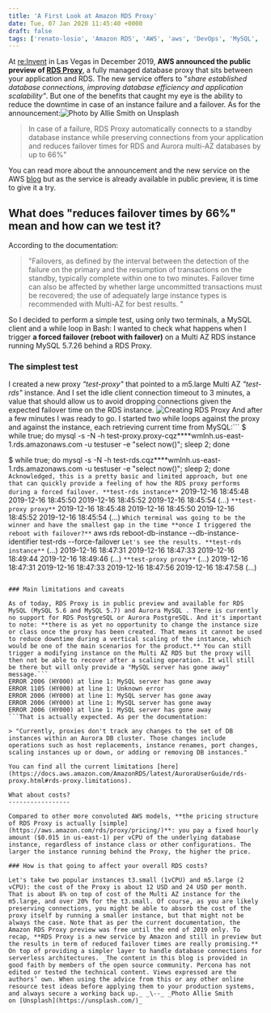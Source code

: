 ```yaml
---
title: 'A First Look at Amazon RDS Proxy'
date: Tue, 07 Jan 2020 11:45:40 +0000
draft: false
tags: ['renato-losio', 'Amazon RDS', 'AWS', 'aws', 'DevOps', 'MySQL', 'proxy', 'RDS', 'RDS Proxy']
---
```


At [re:Invent](https://reinvent.awsevents.com/) in Las Vegas in December 2019, **AWS announced the public preview of [RDS Proxy](https://aws.amazon.com/rds/proxy/)**, a fully managed database proxy that sits between your application and RDS. The new service offers to "_share established database connections, improving database efficiency and application scalability"_. But one of the benefits that caught my eye is the ability to reduce the downtime in case of an instance failure and a failover. As for the announcement:![Photo by Allie Smith on Unsplash](https://www.percona.com/community-blog/wp-content/uploads/2019/12/allie-smith-zp-0uEqBwpU-unsplash-50-300x206.jpg)

> In case of a failure, RDS Proxy automatically connects to a standby database instance while preserving connections from your application and reduces failover times for RDS and Aurora multi-AZ databases by up to 66%"

You can read more about the announcement and the new service on the AWS [blog](https://aws.amazon.com/about-aws/whats-new/2019/12/amazon-rds-proxy-available-in-preview/) but as the service is already available in public preview, it is time to give it a try.

What does "reduces failover times by 66%" mean and how can we test it?
----------------------------------------------------------------------

According to the documentation:

> "Failovers, as defined by the interval between the detection of the failure on the primary and the resumption of transactions on the standby, typically complete within one to two minutes. Failover time can also be affected by whether large uncommitted transactions must be recovered; the use of adequately large instance types is recommended with Multi-AZ for best results. "

So I decided to perform a simple test, using only two terminals, a MySQL client and a while loop in Bash: I wanted to check what happens when I trigger **a forced failover (reboot with failover)** on a Multi AZ RDS instance running MySQL 5.7.26 behind a RDS Proxy.

### The simplest test

I created a new proxy _"test-proxy"_ that pointed to a m5.large Multi AZ _"test-rds"_ instance. And I set the idle client connection timeout to 3 minutes, a value that should allow us to avoid dropping connections given the expected failover time on the RDS instance. ![Creating RDS Proxy](https://www.percona.com/community-blog/wp-content/uploads/2019/12/Screenshot_2019-12-19-RDS-·-AWS-Console.png) And after a few minutes I was ready to go. I started two while loops against the proxy and against the instance, each retrieving current time from MySQL:```
$ while true; do mysql -s -N -h test-proxy.proxy-cqz\*\*\*\*wmlnh.us-east-1.rds.amazonaws.com -u testuser -e "select now()"; sleep 2; done

$ while true; do mysql -s -N -h test-rds.cqz\*\*\*\*wmlnh.us-east-1.rds.amazonaws.com -u testuser -e "select now()"; sleep 2; done
```Acknowledged, this is a pretty basic and limited approach, but one that can quickly provide a feeling of how the RDS proxy performs during a forced failover. **test-rds instance**```
2019-12-16 18:45:48
2019-12-16 18:45:50
2019-12-16 18:45:52
2019-12-16 18:45:54
(...)
```**test-proxy proxy**```
2019-12-16 18:45:48
2019-12-16 18:45:50
2019-12-16 18:45:52
2019-12-16 18:45:54
(...)
```Which terminal was going to be the winner and have the smallest gap in the time **once I triggered the reboot with failover?**```
aws rds reboot-db-instance --db-instance-identifier test-rds --force-failover
```Let's see the results. **test-rds instance**```
(...)
2019-12-16 18:47:31
2019-12-16 18:47:33 
2019-12-16 18:49:44
2019-12-16 18:49:46
(...)
```**test-proxy proxy**```
(...)
2019-12-16 18:47:31
2019-12-16 18:47:33
2019-12-16 18:47:56
2019-12-16 18:47:58
(...)
```**From a delay of 129 seconds for the "test-rds" instance to 21 seconds for the proxy**, it is quite a significant difference. Even better than the advertised 66%. I performed the test a couple of more times to make sure the result was not a one off, but the numbers are pretty consistent and **the gap was always significant**.

### Main limitations and caveats

As of today, RDS Proxy is in public preview and available for RDS MySQL (MySQL 5.6 and MySQL 5.7) and Aurora MySQL . There is currently no support for RDS PostgreSQL or Aurora PostgreSQL. And it's important to note: **there is as yet no opportunity to change the instance size or class once the proxy has been created. That means it cannot be used to reduce downtime during a vertical scaling of the instance, which would be one of the main scenarios for the product.** You can still trigger a modifying instance on the Multi AZ RDS but the proxy will then not be able to recover after a scaling operation. It will still be there but will only provide a "MySQL server has gone away" message.```
ERROR 2006 (HY000) at line 1: MySQL server has gone away
ERROR 1105 (HY000) at line 1: Unknown error
ERROR 2006 (HY000) at line 1: MySQL server has gone away
ERROR 2006 (HY000) at line 1: MySQL server has gone away
ERROR 2006 (HY000) at line 1: MySQL server has gone away
```That is actually expected. As per the documentation:

> "Currently, proxies don't track any changes to the set of DB instances within an Aurora DB cluster. Those changes include operations such as host replacements, instance renames, port changes, scaling instances up or down, or adding or removing DB instances."

You can find all the current limitations [here](https://docs.aws.amazon.com/AmazonRDS/latest/AuroraUserGuide/rds-proxy.html#rds-proxy.limitations).

What about costs?
-----------------

Compared to other more convoluted AWS models, **the pricing structure of RDS Proxy is actually [simple](https://aws.amazon.com/rds/proxy/pricing/)**: you pay a fixed hourly amount ($0.015 in us-east-1) per vCPU of the underlying database instance, regardless of instance class or other configurations. The larger the instance running behind the Proxy, the higher the price.

### How is that going to affect your overall RDS costs?

Let's take two popular instances t3.small (1vCPU) and m5.large (2 vCPU): the cost of the Proxy is about 12 USD and 24 USD per month. That is about 8% on top of cost of the Multi AZ instance for the m5.large, and over 20% for the t3.small. Of course, as you are likely preserving connections, you might be able to absorb the cost of the proxy itself by running a smaller instance, but that might not be always the case. Note that as per the current documentation, the Amazon RDS Proxy preview was free until the end of 2019 only. To recap, **RDS Proxy is a new service by Amazon and still in preview but the results in term of reduced failover times are really promising.** On top of providing a simpler layer to handle database connections for serverless architectures. _The content in this blog is provided in good faith by members of the open source community. Percona has not edited or tested the technical content. Views expressed are the authors’ own. When using the advice from this or any other online resource test ideas before applying them to your production systems, and always secure a working back up._ _\--_ _Photo Allie Smith on [Unsplash](https://unsplash.com/)_